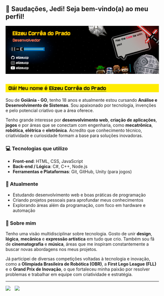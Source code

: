 ## 🖖 Saudações, Jedi! Seja bem-vindo(a) ao meu perfil!

![Banner](./assets/BannerGitHub2.png)

## 

<img src="./assets/TITLEBAR.png"
       style="height: auto; width: 75vw;"/>

Sou de **Goiânia - GO**, tenho 18 anos e atualmente estou cursando **Análise e Desenvolvimento de Sistemas**. Sou apaixonado por tecnologia, invenções e pelo potencial criativo que a área oferece.

Tenho grande interesse por **desenvolvimento web**, **criação de aplicações**, **jogos** e por áreas que se conectam com engenharia, como **mecatrônica**, **robótica**, **elétrica** e **eletrônica**. Acredito que conhecimento técnico, criatividade e curiosidade formam a base para soluções inovadoras.


### 💻 Tecnologias que utilizo

- **Front-end**: HTML, CSS, JavaScript  
- **Back-end / Lógica**: C#, C++, Node.js
- **Ferramentas e Plataformas**: Git, GitHub, Unity (para jogos)


### 📌 Atualmente

- Estudando desenvolvimento web e boas práticas de programação  
- Criando projetos pessoais para aprofundar meus conhecimentos  
- Explorando áreas além da programação, com foco em hardware e automação


### 👤 Sobre mim

Tenho uma visão multidisciplinar sobre tecnologia. Gosto de unir **design**, **lógica**, **mecânica** e **expressão artística** em tudo que crio. Também sou fã de **cinematografia** e **música**, áreas que me inspiram constantemente a buscar novas abordagens nos meus projetos.

Já participei de diversas competições voltadas à tecnologia e inovação, como a **Olimpíada Brasileira de Robótica (OBR)**, a **First Lego League (FLL)** e o **Grand Prix de Inovação**, o que fortaleceu minha paixão por resolver problemas e trabalhar em equipe com criatividade e estratégia.

--- 

<div style="display: flex; gap: 14px;">
  <img src="https://github-readme-stats.vercel.app/api?username=elizeucp&show_icons=true&bg_color=fbeb04&title_color=000000&text_color=000000&icon_color=988710&border_color=000000&border_radius=10&custom_title=Stats" 
       style="height: 214px; width: auto;"/>
  <img src="https://github-readme-stats.vercel.app/api/top-langs/?username=elizeucp&show_icons=true&bg_color=fbeb04&title_color=000000&text_color=000000&icon_color=988710&border_color=000000&border_radius=10&size_weight=0.5&count_weight=0.5&layout=compact&langs_count=20&custom_title=Langs"
       style="height: 214px; width: auto;"/>
</div>
